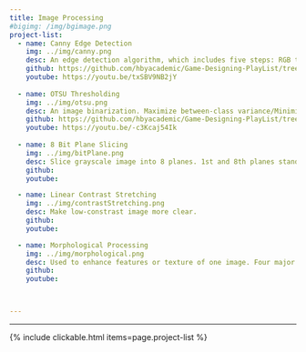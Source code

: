 ```yaml
---
title: Image Processing 
#bigimg: /img/bgimage.png
project-list:
  - name: Canny Edge Detection
    img: ../img/canny.png
    desc: An edge detection algorithm, which includes five steps: RGB to grayscale, noise removal, edge detection, edge thinning, and connect weak edges. 
    github: https://github.com/hbyacademic/Game-Designing-PlayList/tree/master/GD_014_GomokuAPP
    youtube: https://youtu.be/txSBV9NB2jY
 
  - name: OTSU Thresholding
    img: ../img/otsu.png
    desc: An image binarization. Maximize between-class variance/Minimize within-class variance.
    github: https://github.com/hbyacademic/Game-Designing-PlayList/tree/master/GD_015_Ten10APP
    youtube: https://youtu.be/-c3Kcaj54Ik
  
  - name: 8 Bit Plane Slicing
    img: ../img/bitPlane.png
    desc: Slice grayscale image into 8 planes. 1st and 8th planes stand for low- and high-frequency signals, respectively.
    github:
    youtube:

  - name: Linear Contrast Stretching
    img: ../img/contrastStretching.png
    desc: Make low-constrast image more clear.
    github:
    youtube:

  - name: Morphological Processing
    img: ../img/morphological.png
    desc: Used to enhance features or texture of one image. Four major operations: dilation, erosion, opening (erosion then dilation), and closing (dilation then erosion).    github:
    github:
    youtube:



---
```

--------------------------------------

{% include clickable.html items=page.project-list %}
